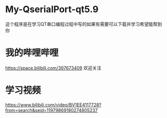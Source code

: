 # My-QserialPort-qt5.9
这个程序是在学习QT串口编程过程中写的如果有需要可以下载并学习希望能帮到你
# 我的哔哩哔哩
https://space.bilibili.com/397673409
欢迎关注
# 学习视频
https://www.bilibili.com/video/BV1EE4117728?from=search&seid=11979869180274805237
